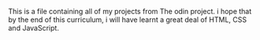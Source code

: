 This is a file containing all of my projects from The odin project.
i hope that by the end of this curriculum, i will have learnt a great deal of HTML, CSS and JavaScript.